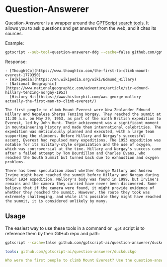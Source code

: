 # Question-Answerer

Question-Answerer is a wrapper around the [GPTScript search tools](https://github.com/gptscript-ai/search). It allows you to ask questions and get answers from the web, and it cites its sources.

Example:

```bash
gptscript --sub-tool=question-answerer-ddg --cache=false github.com/gptscript-ai/question-answerer --question="Who were the first people to climb Mount Everest?"
```

Response:

```
- [ThoughtCo](https://www.thoughtco.com/the-first-to-climb-mount-everest-1779350)
- [Wikipedia](https://en.wikipedia.org/wiki/Edmund_Hillary)
- [National Geographic](https://www.nationalgeographic.com/adventure/article/sir-edmund-hillary-tenzing-norgay-1953)
- [History Hit](https://www.historyhit.com/was-george-mallory-actually-the-first-man-to-climb-everest/)

The first people to climb Mount Everest were New Zealander Edmund Hillary and Nepalese Sherpa Tenzing Norgay. They reached the summit at 11:30 a.m. on May 29, 1953, as part of the ninth British expedition to Everest, led by John Hunt. Their achievement was a significant moment in mountaineering history and made them international celebrities. The expedition was meticulously planned and executed, with a large team supporting the climbers. Before Hillary and Norgay's successful ascent, Everest had repulsed many expeditions. The 1953 expedition was notable for its military-style organization and the use of oxygen, which was controversial at the time. Hillary and Norgay's success came after a failed attempt by Tom Bourdillon and Charles Evans, who reached the South Summit but turned back due to exhaustion and oxygen problems.

There has been speculation about whether George Mallory and Andrew Irvine might have reached the summit before Hillary and Norgay during their 1924 expedition. Mallory's body was found in 1999, but Irvine's remains and the camera they carried have never been discovered. Some believe that if the camera were found, it might provide evidence of whether they reached the summit. However, the route they took was extremely challenging, and while it's possible they might have reached the summit, it is considered unlikely by many.
```

## Usage

The easiest way to use these tools in a command or `.gpt` script is to reference them by their GitHub repo and path:

```bash
gptscript --cache=false github.com/gptscript-ai/question-answerer/duckduckgo --question="Who were the first people to climb Mount Everest?"
```

```yaml
tools: github.com/gptscript-ai/question-answerer/duckduckgo

Who were the first people to climb Mount Everest? Use the question-answerer tool to answer.
```
